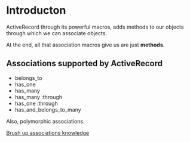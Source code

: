 
# Introducton
ActiveRecord through its powerful macros, adds methods to our objects through which we can associate objects.

At the end, all that association macros give us are just **methods**.

## Associations supported by ActiveRecord
- belongs_to
- has_one
- has_many
- has_many :through
- has_one :through
- has\_and\_belongs\_to\_many

Also, polymorphic associations.

[Brush up associations knowledge](https://www.sitepoint.com/brush-up-your-knowledge-of-rails-associations/)
